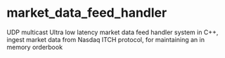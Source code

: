 # market_data_feed_handler
UDP multicast Ultra low latency market data feed handler system in C++, ingest market data from Nasdaq ITCH protocol, for maintaining an in memory orderbook
